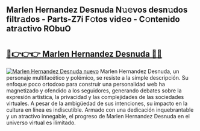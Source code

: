 ## Marlen Hernandez Desnuda N𝚞𝚎vos desn𝚞dos filtr𝚊dos - Parts-Z7i F𝚘tos vid𝚎o - C𝚘ntenido atr𝚊ctivo RObuO

# <h2><a href="http://mb6q4hc.tromn.icu/?c=Marlen+Hernandez+Desnuda">🔗👉👉👉 Marlen Hernandez Desnuda 🔗🔗</a></h2>

[![Marlen Hernandez Desnuda nuevo](https://i.imgur.com/pEAQMta.gif)](http://mb6q4hc.tromn.icu/?c=Marlen+Hernandez+Desnuda)
Marlen Hernandez Desnuda, un personaje multifacético y polémico, se resiste a la simple descripción. Su enfoque poco ortodoxo para construir una personalidad web ha magnetizado y ofendido a los seguidores, generando debates sobre la expresión artística, la privacidad y las complejidades de las sociedades virtuales. A pesar de la ambigüedad de sus intenciones, su impacto en la cultura en línea es indiscutible. Armado con una dedicación inquebrantable y un atractivo innegable, el progreso de Marlen Hernandez Desnuda en el universo virtual es ilimitado.
